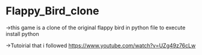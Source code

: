 # Flappy_Bird_clone

->this game is a clone of the original flappy bird in python file to execute install python


->Tutoirial that i followed https://www.youtube.com/watch?v=UZg49z76cLw
